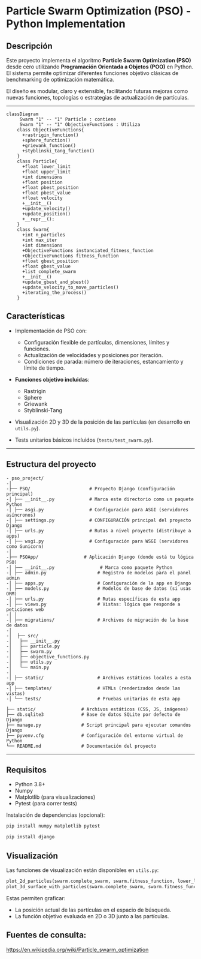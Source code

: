 # Particle Swarm Optimization (PSO) - Python Implementation

## Descripción

Este proyecto implementa el algoritmo **Particle Swarm Optimization (PSO)** desde cero utilizando **Programación Orientada a Objetos (POO)** en Python.  
El sistema permite optimizar diferentes funciones objetivo clásicas de benchmarking de optimización matemática.

El diseño es modular, claro y extensible, facilitando futuras mejoras como nuevas funciones, topologías o estrategias de actualización de partículas.

---

     
```mermaid
classDiagram
     Swarm "1" -- "1" Particle : contiene
     Swarm "1" -- "1" ObjectiveFunctions : Utiliza
    class ObjectiveFunctions{
      +rastrigin_function()
      +sphere_function()
      +griewank_function()
      +styblinski_tang_function()
    }
    class Particle{
      +float lower_limit
      +float upper_limit
      +int dimensions
      +float position
      +float pbest_position
      +float pbest_value
      +float velocity
      +__init__()
      +update_velocity()
      +update_position()
      +__repr__():
    }
    class Swarm{
      +int n_particles
      +int max_iter
      +int dimensions
      +ObjectiveFunctions instanciated_fitness_function 
      +ObjectiveFunctions fitness_function
      +float gbest_position 
      +float gbest_value
      +list complete_swarm
      +__init__()
      +update_gbest_and_pbest()
      +update_velocity_to_move_particles()
      +iterating_the_process()
    }
```
## Características

- Implementación de PSO con:
  - Configuración flexible de partículas, dimensiones, límites y funciones.
  - Actualización de velocidades y posiciones por iteración.
  - Condiciones de parada: número de iteraciones, estancamiento y límite de tiempo.

- **Funciones objetivo incluidas**:
  - Rastrigin
  - Sphere
  - Griewank
  - Styblinski-Tang

- Visualización 2D y 3D de la posición de las partículas (en desarrollo en `utils.py`).

- Tests unitarios básicos incluidos (`tests/test_swarm.py`).

---

## Estructura del proyecto
```
- pso_project/
-│         
-├── PSO/                      # Proyecto Django (configuración principal)
-│ ├── __init__.py             # Marca este directorio como un paquete Python
-│ ├── asgi.py                 # Configuración para ASGI (servidores asíncronos)
-│ ├── settings.py             # CONFIGURACIÓN principal del proyecto Django
-│ ├── urls.py                 # Rutas a nivel proyecto (distribuye a apps)
-│ ├── wsgi.py                 # Configuración para WSGI (servidores como Gunicorn)
-│ 
-├── PSOApp/                 # Aplicación Django (donde está tu lógica PSO)
-│ ├── __init__.py                 # Marca como paquete Python
-│ ├── admin.py                   # Registro de modelos para el panel admin
-│ ├── apps.py                    # Configuración de la app en Django
-│ ├── models.py                  # Modelos de base de datos (si usas ORM)
-│ ├── urls.py                    # Rutas específicas de esta app
-│ ├── views.py                   # Vistas: lógica que responde a peticiones web
-│ │
-│ ├── migrations/                # Archivos de migración de la base de datos
-│ 
-│  ├── src/
-│   ├── __init__.py               
-│   ├── particle.py              
-│   ├── swarm.py                
-│   ├── objective_functions.py   
-│   ├── utils.py                 
-│   └── main.py                  
-│ 
-│ ├── static/                    # Archivos estáticos locales a esta app
-│ ├── templates/                 # HTMLs (renderizados desde las vistas)
-│ └── tests/                     # Pruebas unitarias de esta app

├── static/                 # Archivos estáticos (CSS, JS, imágenes)
├── db.sqlite3              # Base de datos SQLite por defecto de Django
├── manage.py               # Script principal para ejecutar comandos Django
├── pyvenv.cfg              # Configuración del entorno virtual de Python
└── README.md               # Documentación del proyecto
```

---

## Requisitos

- Python 3.8+
- Numpy
- Matplotlib (para visualizaciones)
- Pytest (para correr tests)

Instalación de dependencias (opcional):

```bash
pip install numpy matplotlib pytest
```
```bash
pip install django
```

## Visualización

Las funciones de visualización están disponibles en `utils.py`:

```python
plot_2d_particles(swarm.complete_swarm, swarm.fitness_function, lower_limit, upper_limit)
plot_3d_surface_with_particles(swarm.complete_swarm, swarm.fitness_function, lower_limit, upper_limit)
```
Estas permiten graficar:

- La posición actual de las partículas en el espacio de búsqueda.
- La función objetivo evaluada en 2D o 3D junto a las partículas.

## Fuentes de consulta: 
https://en.wikipedia.org/wiki/Particle_swarm_optimization
